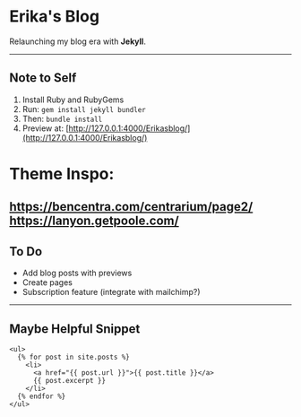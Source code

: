 # Erika's Blog

Relaunching my blog era with **Jekyll**.

---

## Note to Self

1. Install Ruby and RubyGems  
2. Run: `gem install jekyll bundler`  
3. Then: `bundle install`  
4. Preview at: [http://127.0.0.1:4000/Erikasblog/](http://127.0.0.1:4000/Erikasblog/)

# Theme Inspo:
https://bencentra.com/centrarium/page2/
https://lanyon.getpoole.com/
---

## To Do

- Add blog posts with previews  
- Create pages
- Subscription feature (integrate with mailchimp?) 

---

## Maybe Helpful Snippet

```liquid
<ul>
  {% for post in site.posts %}
    <li>
      <a href="{{ post.url }}">{{ post.title }}</a>
      {{ post.excerpt }}
    </li>
  {% endfor %}
</ul>
